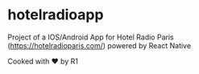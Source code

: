 # hotelradioapp

Project of a IOS/Android App for Hotel Radio Paris (https://hotelradioparis.com/) powered by React Native

Cooked with :heart: by R1 



